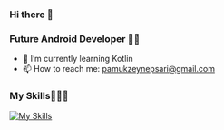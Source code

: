### Hi there 👋

### Future Android Developer 💪💪



- 🌱 I’m currently learning Kotlin
- 📫 How to reach me: pamukzeynepsari@gmail.com

### My Skills🌵🌵🌵

[![My Skills](https://skills.thijs.gg/icons?i=js,html,css,c,cs,cpp,mysql,kotlin)](https://skills.thijs.gg)

